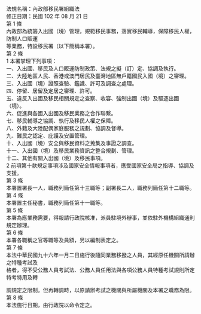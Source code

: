 法規名稱：內政部移民署組織法  
修正日期：民國 102 年 08 月 21 日  
第 1 條  
內政部為統籌入出國（境）管理，規範移民事務，落實移民輔導，保障移民人權，防制人口販運  
等業務，特設移民署（以下簡稱本署）。  
第 2 條  
1 本署掌理下列事項：  
一、入出國、移民及人口販運防制政策、法規之擬（訂）定、協調及執行。  
二、大陸地區人民、香港或澳門居民及臺灣地區無戶籍國民入國（境）之審理。  
三、入出國（境）證照查驗、鑑識、許可及調查之處理。  
四、停留、居留及定居之審理、許可。  
五、違反入出國及移民相關規定之查察、收容、強制出國（境）及驅逐出國（境）。  
六、促進與各國入出國及移民業務之合作聯繫。  
七、移民輔導之協調、執行及移民人權之保障。  
八、外籍及大陸配偶家庭服務之規劃、協調及督導。  
九、難民之認定、庇護及安置管理。  
十、入出國（境）安全與移民資料之蒐集及事證之調查。  
十一、入出國（境）及移民業務資訊之整合規劃、管理。  
十二、其他有關入出國（境）及移民事項。  
2 前項第十款規定事項涉及國家安全情報事項者，應受國家安全局之指導、協調及支援。  
第 3 條  
本署置署長一人，職務列簡任第十三職等；副署長二人，職務列簡任第十二職等。  
第 4 條  
本署置主任秘書，職務列簡任第十一職等。  
第 5 條  
本署為應業務需要，得報請行政院核准，派員駐境外辦事，並依駐外機構組織通則規定辦理。  
第 6 條  
本署各職稱之官等職等及員額，另以編制表定之。  
第 7 條  
本法中華民國九十六年一月二日施行後隨同業務移撥之人員，其經原任機關所請辦之特種考試及  
格者，得不受公務人員考試法、公務人員任用法與各項公務人員特種考試規則所定特考特用及轉  


調規定之限制。但再轉調時，以原請辦考試之機關與所屬機關及本署之職務為限。  
第 8 條  
本法施行日期，由行政院以命令定之。  



